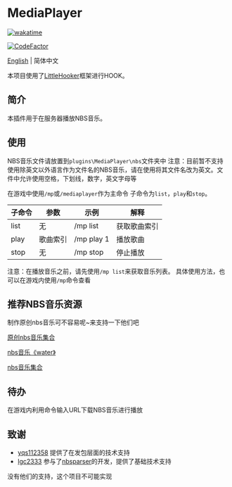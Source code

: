 # MediaPlayer

[![wakatime](https://wakatime.com/badge/user/2838d0e1-1416-4f45-bc46-cbda8f4d9e75/project/193328a5-c16a-4ad4-9ab2-f18b70349042.svg)](https://wakatime.com/badge/user/2838d0e1-1416-4f45-bc46-cbda8f4d9e75/project/193328a5-c16a-4ad4-9ab2-f18b70349042)

[![CodeFactor](https://www.codefactor.io/repository/github/willowsaucer/mediaplayer/badge)](https://www.codefactor.io/repository/github/willowsaucer/mediaplayer)

[English](README.md) | 简体中文

本项目使用了[LittleHooker](https://github.com/WillowSauceR/LittleHooker)框架进行HOOK。

## 简介
本插件用于在服务器播放NBS音乐。

## 使用
NBS音乐文件请放置到``plugins\MediaPlayer\nbs``文件夹中
注意：目前暂不支持使用除英文以外语言作为文件名的NBS音乐，请在使用将其文件名改为英文。文件中允许使用空格，下划线，数字，英文字母等

在游戏中使用``/mp``或``/mediaplayer``作为主命令
子命令为``list``，``play``和``stop``。

| 子命令 | 参数     | 示例       | 解释         |
| ------ | -------- | ---------- | ------------ |
| list   | 无       | /mp list   | 获取歌曲索引 |
| play   | 歌曲索引 | /mp play 1 | 播放歌曲     |
| stop   | 无       | /mp stop   | 停止播放     |

注意：在播放音乐之前，请先使用``/mp list``来获取音乐列表。
具体使用方法，也可以在游戏内使用``/mp``命令查看

## 推荐NBS音乐资源
制作原创nbs音乐可不容易呢~来支持一下他们吧

[原创nbs音乐集合](https://www.minebbs.com/resources/nbs.4773/)

[nbs音乐《water》](https://www.minebbs.com/resources/nbs-water.4365/)

[nbs音乐集合](https://github.com/nickg2/NBSsongs)

## 待办
在游戏内利用命令输入URL下载NBS音乐进行播放

## 致谢

- [yqs112358](https://github.com/yqs112358) 提供了在发包层面的技术支持
- [lgc2333](https://github.com/lgc2333) 参与了[nbsparser](https://github.com/WillowSauceR/nbsparser)的开发，提供了基础技术支持

没有他们的支持，这个项目不可能实现
